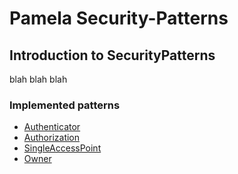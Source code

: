 # Pamela Security-Patterns
 
## Introduction to SecurityPatterns
 
blah blah blah
  
### Implemented patterns

 - [Authenticator](Authenticator.html)
 - [Authorization](Authorization.html)
 - [SingleAccessPoint](SingleAccessPoint.html)
 - [Owner](Owner.html)
 
 


